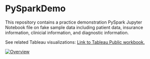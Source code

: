 # PySparkDemo

This repository contains a practice demonstration PySpark Jupyter Notebook file on fake sample data including patient data, insurance information, clinicial information, and diagnostic information. 


See related Tableau visualizations: [Link to Tableau Public workbook.](https://public.tableau.com/views/PatientInformationDemo/Overview?:language=en-US&:display_count=n&:origin=viz_share_link)
<div class='tableauPlaceholder' id='viz1706489827308' style='position: relative'><noscript><a href='#'><img alt='Overview ' src='https:&#47;&#47;public.tableau.com&#47;static&#47;images&#47;Pa&#47;PatientInformationDemo&#47;Overview&#47;1_rss.png' style='border: none' /></a></noscript><object class='tableauViz'  style='display:none;'><param name='host_url' value='https%3A%2F%2Fpublic.tableau.com%2F' /> <param name='embed_code_version' value='3' /> <param name='site_root' value='' /><param name='name' value='PatientInformationDemo&#47;Overview' /><param name='tabs' value='no' /><param name='toolbar' value='yes' /><param name='static_image' value='https:&#47;&#47;public.tableau.com&#47;static&#47;images&#47;Pa&#47;PatientInformationDemo&#47;Overview&#47;1.png' /> <param name='animate_transition' value='yes' /><param name='display_static_image' value='yes' /><param name='display_spinner' value='yes' /><param name='display_overlay' value='yes' /><param name='display_count' value='yes' /><param name='language' value='en-US' /></object></div>           

